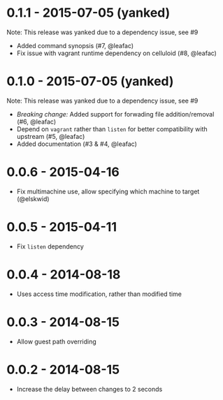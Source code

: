 0.1.1 - 2015-07-05 (yanked)
===========================
Note: This release was yanked due to a dependency issue, see #9
- Added command synopsis (#7, @leafac)
- Fix issue with vagrant runtime dependency on celluloid (#8, @leafac)

0.1.0 - 2015-07-05 (yanked)
===========================
Note: This release was yanked due to a dependency issue, see #9
- *Breaking change:* Added support for forwading file addition/removal (#6, @leafac)
- Depend on `vagrant` rather than `listen` for better compatibility with upstream (#5, @leafac)
- Added documentation (#3 & #4, @leafac)

0.0.6 - 2015-04-16
==================
- Fix multimachine use, allow specifying which machine to target (@elskwid)

0.0.5 - 2015-04-11
==================
- Fix `listen` dependency

0.0.4 - 2014-08-18
==================
- Uses access time modification, rather than modified time

0.0.3 - 2014-08-15
==================
- Allow guest path overriding


0.0.2 - 2014-08-15
==================
- Increase the delay between changes to 2 seconds
